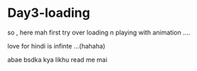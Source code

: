 # Day3-loading
so , here mah first try over loading n playing with animation ....

love for hindi is infinte ...(hahaha)

abae bsdka kya likhu read me mai 
